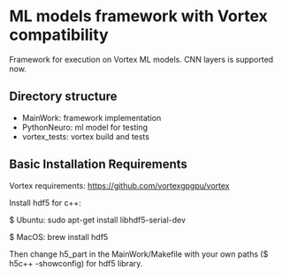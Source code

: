 # ML models framework with Vortex compatibility

Framework for execution on Vortex ML models. CNN layers is supported now.

Directory structure
-------------------
- MainWork: framework implementation
- PythonNeuro: ml model for testing
- vortex_tests: vortex build and tests

Basic Installation Requirements
-------------------------------
Vortex requirements: https://github.com/vortexgpgpu/vortex

Install hdf5 for c++:

$ Ubuntu: sudo apt-get install libhdf5-serial-dev

$ MacOS: brew install hdf5
 
Then change h5_part in the MainWork/Makefile with your own paths ($ h5c++ -showconfig) for hdf5 library.
